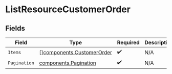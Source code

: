 # ListResourceCustomerOrder


## Fields

| Field                                                                  | Type                                                                   | Required                                                               | Description                                                            |
| ---------------------------------------------------------------------- | ---------------------------------------------------------------------- | ---------------------------------------------------------------------- | ---------------------------------------------------------------------- |
| `Items`                                                                | [][components.CustomerOrder](../../models/components/customerorder.md) | :heavy_check_mark:                                                     | N/A                                                                    |
| `Pagination`                                                           | [components.Pagination](../../models/components/pagination.md)         | :heavy_check_mark:                                                     | N/A                                                                    |